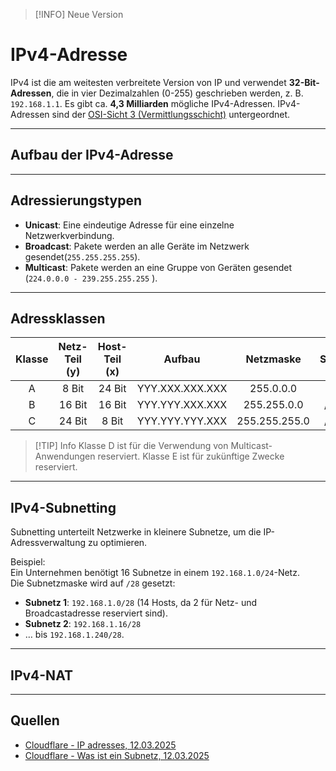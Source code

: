 > [!INFO] Neue Version
# IPv4-Adresse

IPv4 ist die am weitesten verbreitete Version von IP und verwendet **32-Bit-Adressen**,
die in vier Dezimalzahlen (0-255) geschrieben werden, z. B. `192.168.1.1`. Es gibt ca.
**4,3 Milliarden** mögliche IPv4-Adressen. IPv4-Adressen sind der [OSI-Sicht 3 (Vermittlungsschicht)](osi-schichtmodell.md#osi-schichtmodell#osi-schichten#3%20vermittlungsschicht%20(network%20layer)) untergeordnet.

***

## Aufbau der IPv4-Adresse


***

## Adressierungstypen

- **Unicast**: Eine eindeutige Adresse für eine einzelne Netzwerkverbindung.
- **Broadcast**: Pakete werden an alle Geräte im Netzwerk gesendet(`255.255.255.255`).
- **Multicast**: Pakete werden an eine Gruppe von Geräten gesendet (`224.0.0.0 - 239.255.255.255` ).

***

## Adressklassen

| Klasse | Netz-Teil (y) | Host-Teil (x) |     Aufbau      |   Netzmaske   | Sufix |     Netze | Mögliche Hosts |
| :----: | :-----------: | :-----------: | :-------------: | :-----------: | :---: | --------: | -------------: |
|   A    |     8 Bit     |    24 Bit     | YYY.XXX.XXX.XXX |   255.0.0.0   |  /8   |       128 |     16.777.214 |
|   B    |    16 Bit     |    16 Bit     | YYY.YYY.XXX.XXX |  255.255.0.0  |  /16  |    16.384 |         65.534 |
|   C    |    24 Bit     |     8 Bit     | YYY.YYY.YYY.XXX | 255.255.255.0 |  /24  | 2.097.152 |            254 |

> [!TIP] Info
> Klasse D ist für die Verwendung von Multicast-Anwendungen reserviert.
> Klasse E ist für zukünftige Zwecke reserviert.

***

## IPv4-Subnetting

Subnetting unterteilt Netzwerke in kleinere Subnetze, um die IP-Adressverwaltung zu optimieren.

Beispiel:  
Ein Unternehmen benötigt 16 Subnetze in einem `192.168.1.0/24`-Netz.  
Die Subnetzmaske wird auf `/28` gesetzt:

- **Subnetz 1**: `192.168.1.0/28` (14 Hosts, da 2 für Netz- und Broadcastadresse reserviert sind).
- **Subnetz 2**: `192.168.1.16/28`
- … bis `192.168.1.240/28`.

***

## IPv4-NAT

***

## Quellen
- [Cloudflare - IP adresses, 12.03.2025](https://developers.cloudflare.com/1.1.1.1/ip-addresses/)
- [Cloudflare - Was ist ein Subnetz, 12.03.2025](https://www.cloudflare.com/de-de/learning/network-layer/what-is-a-subnet/)